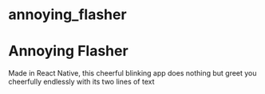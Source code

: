 # annoying_flasher
<h1> Annoying Flasher</h1>
<p> Made in React Native, this cheerful blinking app does nothing but greet you cheerfully</n>
endlessly with its two lines of text</p>
